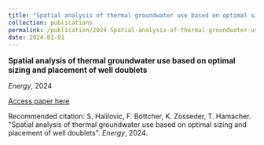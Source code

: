 ```yaml
---
title: "Spatial analysis of thermal groundwater use based on optimal sizing and placement of well doublets"
collection: publications
permalink: /publication/2024-Spatial-analysis-of-thermal-groundwater-use-based-
date: 2024-01-01
---
```

<p style="font-size: 1.1em; margin-bottom: 0.5em;"><b>Spatial analysis of thermal groundwater use based on optimal sizing and placement of well doublets</b></p>
<p style="margin-bottom: 0.5em;"><em>Energy</em>, 2024</p>
<p style="margin-bottom: 0.5em;"><a href="https://www.sciencedirect.com/science/article/pii/S0360544224018322" target="_blank">Access paper here</a></p>
<p>Recommended citation: S. Halilovic, F. Böttcher, K. Zosseder, T. Hamacher. "Spatial analysis of thermal groundwater use based on optimal sizing and placement of well doublets". <em>Energy</em>, 2024.</p>
